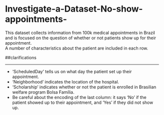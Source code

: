# Investigate-a-Dataset-No-show-appointments-

This dataset collects information from 100k medical appointments in Brazil and is focused on the question of whether or not patients show up for their appointment.<br> 
A number of characteristics about the patient are included in each row. <br>

##clarifications
<br>
<hr>
<ul>
<li>‘ScheduledDay’ tells us on what day the patient set up their appointment.</li>
<li>‘Neighborhood’ indicates the location of the hospital.</li>
<li>‘Scholarship’ indicates whether or not the patient is enrolled in Brasilian welfare program Bolsa Família.</li>
<li>Be careful about the encoding of the last column: it says ‘No’ if the patient showed up to their appointment, and ‘Yes’ if they did not show up.</li>
</ul>
